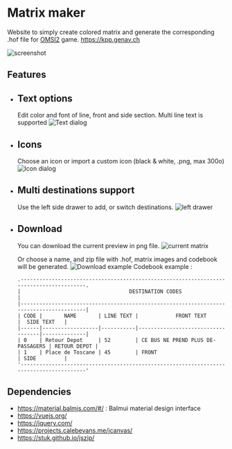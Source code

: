# Matrix maker

Website to simply create colored matrix and generate the corresponding .hof file for [OMSI2](https://store.steampowered.com/app/252530/OMSI_2_Steam_Edition/) game.
https://kpp.genav.ch

![screenshot](https://i.imgur.com/P2Q3zm6.png)

## Features

* ## Text options

    Edit color and font of line, front and side section. Multi line text is supported
    ![Text dialog](https://i.imgur.com/mMAPNeO.png)

* ## Icons

    Choose an icon or import a custom icon (black & white, .png, max 300o)
    ![Icon dialog](https://i.imgur.com/RXUjKvT.png)

* ## Multi destinations support

    Use the left side drawer to add, or switch destinations. 
    ![left drawer](https://i.imgur.com/uWGuTR2.png)

* ## Download

    You can download the current preview in png file.
    ![current matrix](https://i.imgur.com/qV5tbi1.png)
   
    Or choose a name, and zip file with .hof, matrix images and codebook will be generated. 
    ![Download example](https://i.imgur.com/3WEY0Gq.png)
    Codebook example :
    ```
    .----------------------------------------------------------------------------------------.
    |                                   DESTINATION CODES                                    |
    |----------------------------------------------------------------------------------------|
    | CODE |       NAME       | LINE TEXT |            FRONT TEXT             |  SIDE TEXT   |
    |------|------------------|-----------|-----------------------------------|--------------|
    | 0    | Retour Depot     | 52        | CE BUS NE PREND PLUS DE-PASSAGERS | RETOUR DEPOT |
    | 1    | Place de Toscane | 45        | FRONT                             | SIDE         |
    '----------------------------------------------------------------------------------------'
    ```

## Dependencies

* https://material.balmjs.com/#/ : Balmui material design interface
* https://vuejs.org/
* https://jquery.com/
* https://projects.calebevans.me/jcanvas/
* https://stuk.github.io/jszip/